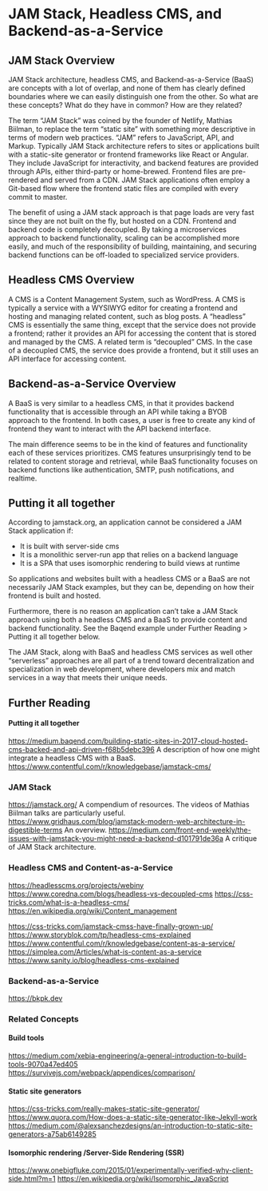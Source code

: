 # JAM Stack, Headless CMS, and Backend-as-a-Service

## JAM Stack Overview 

JAM Stack architecture, headless CMS, and Backend-as-a-Service (BaaS) are concepts with a lot of overlap, and none of them has clearly defined boundaries where we can easily distinguish one from the other. So what are these concepts? What do they have in common? How are they related?

The term “JAM Stack” was coined by the founder of Netlify, Mathias Biilman, to replace the term “static site” with something more descriptive in terms of modern web practices. “JAM” refers to JavaScript, API, and Markup. Typically JAM Stack architecture refers to sites or applications built with a static-site generator or frontend frameworks like React or Angular. They include JavaScript for interactivity, and backend features are provided through APIs, either third-party or home-brewed. Frontend files are pre-rendered and served from a CDN. JAM Stack applications often employ a Git-based flow where the frontend static files are compiled with every commit to master. 

The benefit of using a JAM stack approach is that page loads are very fast since they are not built on the fly, but hosted on a CDN. Frontend and backend code is completely decoupled. By taking a microservices approach to backend functionality, scaling can be accomplished more easily, and much of the responsibility of building, maintaining, and securing backend functions can be off-loaded to specialized service providers.

## Headless CMS Overview 

A  CMS is a Content Management System, such as WordPress. A CMS is typically a service with a WYSIWYG editor for creating a frontend and hosting and managing related content, such as blog posts. A “headless” CMS is essentially the same thing, except that the service does not provide a frontend; rather it provides an API for accessing the content that is stored and managed by the CMS. A related term is “decoupled” CMS. In the case of a decoupled CMS, the service does provide a frontend, but it still uses an API interface for accessing content. 

## Backend-as-a-Service Overview 

A BaaS is very similar to a headless CMS, in that it provides backend functionality that is accessible through an API while taking a BYOB approach to the frontend. In both cases, a user is free to create any kind of frontend they want to interact with the API backend interface.

The main difference seems to be in the kind of features and functionality each of these services prioritizes. CMS features unsurprisingly tend to be related to content storage and retrieval, while BaaS functionality focuses on backend functions like authentication, SMTP, push notifications, and realtime.

## Putting it all together 

According to jamstack.org, an application cannot be considered a JAM Stack application if:

- It is built with server-side cms
- It is a monolithic server-run app that relies on a backend language 
- It is a SPA that uses isomorphic rendering to build views at runtime

So applications and websites built with a headless CMS or a BaaS are not necessarily JAM Stack examples, but they can be, depending on how their frontend is built and hosted.

Furthermore, there is no reason an application can’t take a JAM Stack approach using both a headless CMS and a BaaS to provide content and backend functionality. See the Baqend example under Further Reading > Putting it all together below.

The JAM Stack, along with BaaS and headless CMS services as well other “serverless” approaches are all part of a trend toward decentralization and specialization in web development, where developers mix and match services in a way that meets their unique needs.

## Further Reading

#### Putting it all together
https://medium.baqend.com/building-static-sites-in-2017-cloud-hosted-cms-backed-and-api-driven-f68b5debc396
A description of how one might integrate a headless CMS with a BaaS. 
https://www.contentful.com/r/knowledgebase/jamstack-cms/

### JAM Stack
https://jamstack.org/
	A compendium of resources. The videos of Mathias Biilman talks are particularly useful.
https://www.gridhaus.com/blog/jamstack-modern-web-architecture-in-digestible-terms
An overview.
https://medium.com/front-end-weekly/the-issues-with-jamstack-you-might-need-a-backend-d101791de36a
A critique of JAM Stack architecture.

### Headless CMS and Content-as-a-Service
https://headlesscms.org/projects/webiny
https://www.coredna.com/blogs/headless-vs-decoupled-cms
https://css-tricks.com/what-is-a-headless-cms/
https://en.wikipedia.org/wiki/Content_management


https://css-tricks.com/jamstack-cmss-have-finally-grown-up/
https://www.storyblok.com/tp/headless-cms-explained
https://www.contentful.com/r/knowledgebase/content-as-a-service/
https://simplea.com/Articles/what-is-content-as-a-service
https://www.sanity.io/blog/headless-cms-explained

### Backend-as-a-Service
https://bkpk.dev

### Related Concepts

#### Build tools 
https://medium.com/xebia-engineering/a-general-introduction-to-build-tools-9070a47ed405
https://survivejs.com/webpack/appendices/comparison/

#### Static site generators

https://css-tricks.com/really-makes-static-site-generator/
https://www.quora.com/How-does-a-static-site-generator-like-Jekyll-work
https://medium.com/@alexsanchezdesigns/an-introduction-to-static-site-generators-a75ab6149285

#### Isomorphic rendering /Server-Side Rendering (SSR)
https://www.onebigfluke.com/2015/01/experimentally-verified-why-client-side.html?m=1
https://en.wikipedia.org/wiki/Isomorphic_JavaScript
